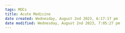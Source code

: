 ```yaml
---
tags: MOCs
title: Acute Medicine
date created: Wednesday, August 2nd 2023, 6:17:17 pm
date modified: Wednesday, August 2nd 2023, 7:05:27 pm
---
```

```folder-index-content
```